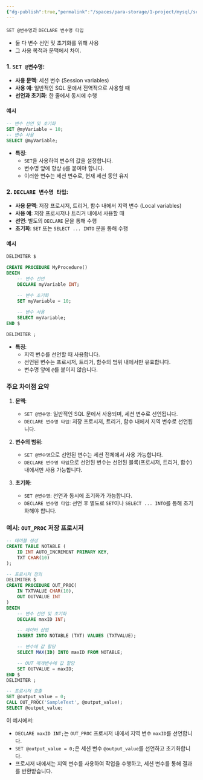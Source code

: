 ```yaml
---
{"dg-publish":true,"permalink":"/spaces/para-storage/1-project/mysql/set-declare/"}
---
```


`SET @변수명`과 `DECLARE 변수명 타입`
- 둘 다 변수 선언 및 초기화를 위해 사용
- 그 사용 목적과 문맥에서 차이.

### 1. `SET @변수명`:

- **사용 문맥**: 세션 변수 (Session variables)
- **사용 예**: 일반적인 SQL 문에서 전역적으로 사용할 때
- **선언과 초기화**: 한 줄에서 동시에 수행

#### 예시

```sql
-- 변수 선언 및 초기화 
SET @myVariable = 10;  
-- 변수 사용 
SELECT @myVariable;
```

- **특징**:
    - `SET`을 사용하여 변수의 값을 설정합니다.
    - 변수명 앞에 항상 `@`를 붙여야 합니다.
    - 이러한 변수는 세션 변수로, 현재 세션 동안 유지

### 2. `DECLARE 변수명 타입`:

- **사용 문맥**: 저장 프로시저, 트리거, 함수 내에서 지역 변수 (Local variables)
- **사용 예**: 저장 프로시저나 트리거 내에서 사용할 때
- **선언**: 별도의 `DECLARE` 문을 통해 수행
- **초기화**: `SET` 또는 `SELECT ... INTO` 문을 통해 수행

#### 예시
```SQL
DELIMITER $

CREATE PROCEDURE MyProcedure()
BEGIN
    -- 변수 선언
    DECLARE myVariable INT;
    
    -- 변수 초기화
    SET myVariable = 10;

    -- 변수 사용
    SELECT myVariable;
END $

DELIMITER ;
```

- **특징**:
    - 지역 변수를 선언할 때 사용합니다.
    - 선언된 변수는 프로시저, 트리거, 함수의 범위 내에서만 유효합니다.
    - 변수명 앞에 `@`를 붙이지 않습니다.

### 주요 차이점 요약

1. **문맥**:
    
    - `SET @변수명`: 일반적인 SQL 문에서 사용되며, 세션 변수로 선언됩니다.
    - `DECLARE 변수명 타입`: 저장 프로시저, 트리거, 함수 내에서 지역 변수로 선언됩니다.
2. **변수의 범위**:
    
    - `SET @변수명`으로 선언된 변수는 세션 전체에서 사용 가능합니다.
    - `DECLARE 변수명 타입`으로 선언된 변수는 선언된 블록(프로시저, 트리거, 함수) 내에서만 사용 가능합니다.
3. **초기화**:
    
    - `SET @변수명`: 선언과 동시에 초기화가 가능합니다.
    - `DECLARE 변수명 타입`: 선언 후 별도로 `SET`이나 `SELECT ... INTO`를 통해 초기화해야 합니다.

### 예시: `OUT_PROC` 저장 프로시저
```SQL
-- 테이블 생성
CREATE TABLE NOTABLE (
    ID INT AUTO_INCREMENT PRIMARY KEY,
    TXT CHAR(10)
);

-- 프로시저 정의
DELIMITER $
CREATE PROCEDURE OUT_PROC(
    IN TXTVALUE CHAR(10),
    OUT OUTVALUE INT
)
BEGIN
    -- 변수 선언 및 초기화
    DECLARE maxID INT;

    -- 데이터 삽입
    INSERT INTO NOTABLE (TXT) VALUES (TXTVALUE);

    -- 변수에 값 할당
    SELECT MAX(ID) INTO maxID FROM NOTABLE;

    -- OUT 매개변수에 값 할당
    SET OUTVALUE = maxID;
END $
DELIMITER ;

-- 프로시저 호출
SET @output_value = 0;
CALL OUT_PROC('SampleText', @output_value);
SELECT @output_value;
```

이 예시에서:

- `DECLARE maxID INT;`는 `OUT_PROC` 프로시저 내에서 지역 변수 `maxID`를 선언합니다.
- `SET @output_value = 0;`은 세션 변수 `@output_value`를 선언하고 초기화합니다.
- 프로시저 내에서는 지역 변수를 사용하여 작업을 수행하고, 세션 변수를 통해 결과를 반환받습니다.